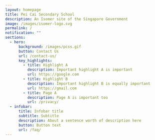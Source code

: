 ```yaml
---
layout: homepage
title: Pei Cai Secondary School
description: An Isomer site of the Singapore Government
image: /images/isomer-logo.svg
permalink: /
notification: ""
sections:
  - hero:
      background: /images/pcss.gif
      button: Contact Us
      url: /contact-us/
      key_highlights:
        - title: Highlight A
          description: Important highlight A is important
          url: https://google.com
        - title: Highlight B
          description: Important highlight B is equally important
          url: https://gmail.com
        - title: Page A
          description: Page A is important too
          url: /privacy/
  - infobar:
      title: Infobar title
      subtitle: Subtitle
      description: About a sentence worth of description here
      button: Button text
      url: /faq/
---
```

